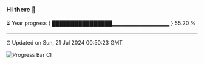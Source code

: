 ### Hi there 👋

⏳ Year progress { ████████████████▁▁▁▁▁▁▁▁▁▁▁▁▁▁ } 55.20 %

---

⏰ Updated on Sun, 21 Jul 2024 00:50:23 GMT

![Progress Bar CI](https://github.com/code-lakshay/GitHub-Actions-Demo/workflows/Progress%20Bar%20CI/badge.svg)

